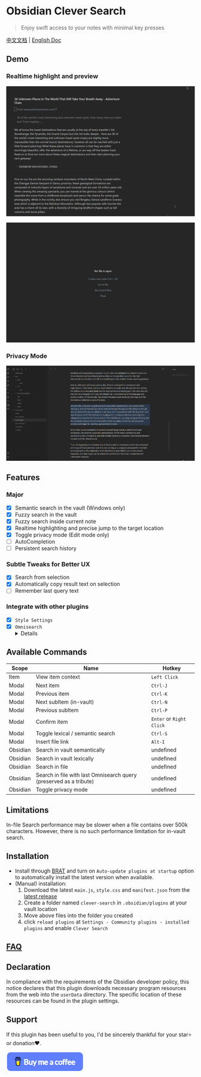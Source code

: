# Obsidian Clever Search

> Enjoy swift access to your notes with minimal key presses

[中文文档](README-ZH.md) | [English Doc](README.md)

## Demo

### Realtime highlight and preview

![demo-search-in-file](assets/images/in-file-floating-window-en.gif)

![demo-search-in-file](assets/images/in-vault-modal-en.gif)

### Privacy Mode

![demo-privacy-mode](assets/images/demo-privacy-mode.gif)

## Features

### Major

- [x] Semantic search in the vault (Windows only)
- [x] Fuzzy search in the vault
- [x] Fuzzy search inside current note
- [x] Realtime highlighting and precise jump to the target location
- [x] Toggle privacy mode (Edit mode only)
- [ ] AutoCompletion
- [ ] Persistent search history

### Subtle Tweaks for Better UX

- [x] Search from selection
- [x] Automatically copy result text on selection
- [ ] Remember last query text

### Integrate with other plugins

- [x] `Style Settings`
- [x] `Omnisearch`
  <details><summary>Details</summary>
      New command:<br>"Search in file with last Omnisearch query"<br><br>
      Use case:<br>
      When you confirm an in-vault search by Omnisearch and think there might be more matched text that are not listed by Omnisearch in current file, trigger this command will open a in-file search modal and fill the search bar with last query in Omnisearch.<br><br>
      Note: <br>This is just a temporary workaround for a better in-vault search. I will implement full-featured in-vault search without dependency on Omnisearch in the future.
  </details>

## Available Commands

| Scope    | Name                                                               | Hotkey                   |
| -------- | ------------------------------------------------------------------ | ------------------------ |
| Item     | View item context                                                  | `Left Click`             |
| Modal    | Next item                                                          | `Ctrl-J`                 |
| Modal    | Previous item                                                      | `Ctrl-K`                 |
| Modal    | Next subItem (in-vault)                                            | `Ctrl-N`                 |
| Modal    | Previous subItem                                                   | `Ctrl-P`                 |
| Modal    | Confirm item                                                       | `Enter` or `Right Click` |
| Modal    | Toggle lexical / semantic search                                                    | `Ctrl-S`                 |
| Modal    | Insert file link                                                    | `Alt-I`                 |
| Obsidian | Search in vault semantically                                       | undefined                |
| Obsidian | Search in vault lexically                                          | undefined                |
| Obsidian | Search in file                                                     | undefined                |
| Obsidian | Search in file with last Omnisearch query (preserved as a tribute) | undefined                |
| Obsidian | Toggle privacy mode                                                | undefined                |

## Limitations

In-file Search performance may be slower when a file contains over 500k characters. However, there is no such performance limitation for in-vault search.

## Installation

- Install through [BRAT](https://github.com/TfTHacker/obsidian42-brat) and turn on `Auto-update plugins at startup` option to automatically install the latest version when available.
- (Manual) installation:
    1. Download the latest `main.js`, `style.css` and `manifest.json` from the [latest release](https://github.com/yan42685/obsidian-clever-search/releases)
    2. Create a folder named `clever-search` in `.obsidian/plugins` at your vault location
    3. Move above files into the folder you created
    4. click `reload plugins` at `Settings - Community plugins - installed plugins` and enable `Clever Search`

## [FAQ](https://github.com/yan42685/obsidian-clever-search/wiki/Home-%E2%80%90-en#FAQ)

## Declaration

In compliance with the requirements of the Obsidian developer policy, this notice declares that this plugin downloads necessary program resources from the web into the `userData` directory. The specific location of these resources can be found in the plugin settings.

## Support

If this plugin has been useful to you, I'd be sincerely thankful for your star⭐ or donation❤️.

[![image](assets/images/buymeacoffee.png)](https://www.buymeacoffee.com/AlexClifton)
